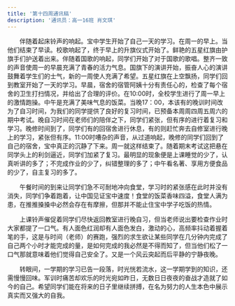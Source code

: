 ```yaml
---
title: '第十四周通讯稿'
description: '通讯员：高一16班 肖文琪'
---
```


　　伴随着起床铃声的响起。宝中学生开始了自己一天的学习。在周一的早上。当他们结束了早读。校歌响起了，终于早上的升旗仪式开始了。鲜艳的五星红旗由护旗手们护送着出来。伴随着国歌的响起，同学们开始了对于国歌的歌唱。整齐一致的声音使周一的早晨充满了青春的活力气息。国旗下的演讲开始，振奋人心的演讲鼓舞着学生们的士气，新的一周使人充满了希望。五星红旗在上空飘扬，同学们回到教室开始了一天的学习。早晨，宿舍的宿管阿姨十分有责任心的，检查了每个宿舍的卫生打扫情况，并给出了合理的评价。在10:00时，全校学生进行了周一早上的激情跑操。中午是充满了美味气息的饭菜。当晚17：00，本该有的晚训时间改为了自习时间，为我们的同学提供了良好的复习时间，已预备本周周四周五周六的期中考试。晚自习时间在老师们的陪伴之下，同学们紧张，但有序的进行着复习和学习。晚修时间到了，同学们有的回宿舍进行休息，有的则赶忙奔去自修室进行晚上的学习，紧张但有序。11:00时嘈杂的声音，从过道响起，晚修的同学们回到了自己的宿舍，宝中真正的沉静了下来。周一就这样结束了。随着期末考试这把悬在同学头上的利剑逼近，同学们加紧了复习。最明显的现象便是上课睡觉的少了，认真听讲的多了；不完成作业的少了，纠错整理的多了；中午看名著、享用方便食品的少了，自主复习的多了。

　　午餐时间的到来让同学们急不可耐地冲向食堂，学习时的紧张感在此时并没有消失，同学们争着跑着，让中国见证宝中速度！食堂的饭菜香味四溢，食堂人满为患，在推推搡搡中必然会存在有摩擦，但那并不能止住宝中学子吃饭的热情。

　　上课铃声催促着同学们尽快返回教室进行晚自习，但当老师说出要检查作业时大家都提了一口气。有人面色红润却有人面色发白，激动的心，高频率抖动着握着笔的手，这是与时间（老师）的赛跑，强烈的求生欲让某些同学在几分钟内完成了自己两个小时才能完成的量，是如何完成的我必然是不得而知了，但当他们松了一口气那就意味着他们觉得自己安全了。又是一个风云突起而后平静的宁静夜晚。

　　转眼间，一学期的学习已告一段落，时光恍若流水，这一学期学到的知识，还需慢慢回味。军训时痛苦却欢乐的时光宛如昨日，无数日日夜夜的奋战才造就了如今的自己。希望同学们能在将来的日子里继续拼搏，在名为努力的人生本色中展示真实而又强大的自我。
